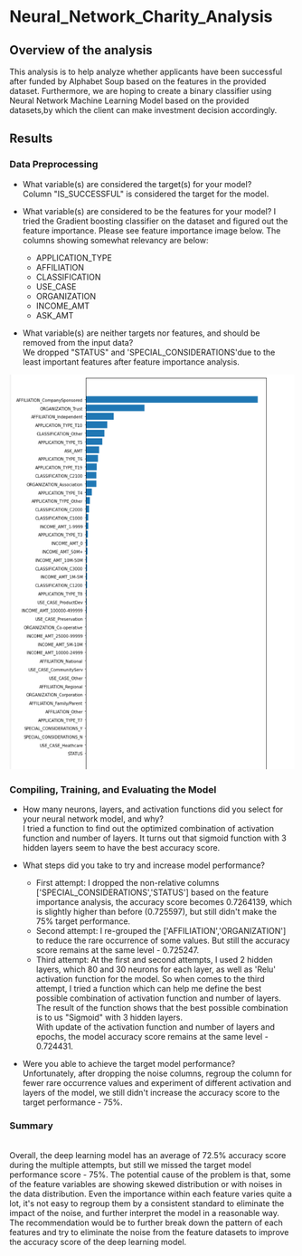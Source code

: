 # Neural_Network_Charity_Analysis
## Overview of the analysis
This analysis is to help analyze whether applicants have been successful after funded by Alphabet Soup based on the features in the provided dataset. Furthermore, we are hoping to create a binary classifier using Neural Network Machine Learning Model based on the provided datasets,by which the client can make investment decision accordingly.

## Results
### Data Preprocessing
- What variable(s) are considered the target(s) for your model?
<br> Column "IS_SUCCESSFUL" is considered the target for the model.

- What variable(s) are considered to be the features for your model?
I tried the Gradient boosting classifier on the dataset and figured out the feature importance. Please see feature importance image below. The columns showing somewhat relevancy are below:

    - APPLICATION_TYPE
    - AFFILIATION         
    - CLASSIFICATION      
    - USE_CASE            
    - ORGANIZATION        
    - INCOME_AMT
    - ASK_AMT     

- What variable(s) are neither targets nor features, and should be removed from the input data?
<br> We dropped "STATUS" and 'SPECIAL_CONSIDERATIONS'due to the least important features after feature importance analysis.

![feature_importance](feature_importance.png)

### Compiling, Training, and Evaluating the Model
- How many neurons, layers, and activation functions did you select for your neural network model, and why?
<br> I tried a function to find out the optimized combination of activation function and number of layers. It turns out that sigmoid function with 3 hidden layers seem to have the best accuracy score. 

- What steps did you take to try and increase model performance?
    - First attempt: I dropped the non-relative columns ['SPECIAL_CONSIDERATIONS','STATUS'] based on the feature importance analysis, the accuracy score becomes 0.7264139, which is slightly higher than before (0.725597), but still didn't make the 75% target performance.
    - Second attempt: I re-grouped the ['AFFILIATION','ORGANIZATION'] to reduce the rare occurrence of some values. But still the accuracy score remains at the same level - 0.725247.
    - Third attempt: At the first and second attempts, I used 2 hidden layers, which 80 and 30 neurons for each layer, as well as 'Relu' activation function for the model. So when comes to the third attempt, I tried a function which can help me define the best possible combination of activation function and number of layers. The result of the function shows that the best possible combination is to us "Sigmoid" with 3 hidden layers. 
    <br> With update of the activation function and number of layers and epochs, the model accuracy score remains at the same level - 0.724431.

- Were you able to achieve the target model performance?
<br>Unfortunately, after dropping the noise columns, regroup the column for fewer rare occurrence values and experiment of different activation and layers of the model, we still didn't increase the accuracy score to the target performance - 75%.

### Summary
<br> Overall, the deep learning model has an average of 72.5% accuracy score during the multiple attempts, but still we missed the target model performance score - 75%. The potential cause of the problem is that, some of the feature variables are showing skewed distribution or with noises in the data distribution. Even the importance within each feature varies quite a lot, it's not easy to regroup them by a consistent standard to eliminate the impact of the noise, and further interpret the model in a reasonable way. 
<br> The recommendation would be to further break down the pattern of each features and try to eliminate the noise from the feature datasets to improve the accuracy score of the deep learning model.

